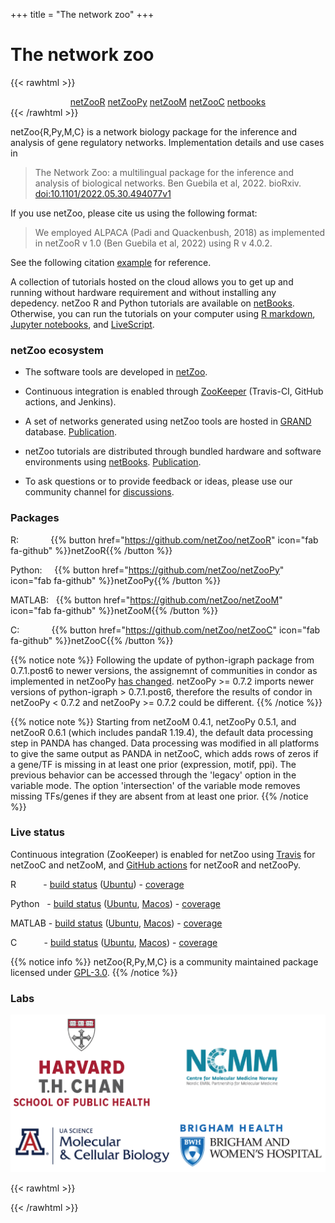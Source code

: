 
+++
title = "The network zoo"
+++

# The network zoo

{{< rawhtml >}}
<div align="center">
<!-- Place this tag where you want the button to render. -->
<a class="github-button" href="https://github.com/netZoo/netZooR" data-color-scheme="no-preference: light; light: light; dark: light;" data-icon="octicon-star" data-size="large" data-show-count="true" aria-label="Star netZoo/netZooR on GitHub">netZooR</a>
<a class="github-button" href="https://github.com/netZoo/netZooPy" data-color-scheme="no-preference: light; light: light; dark: light;" data-icon="octicon-star" data-size="large" data-show-count="true" aria-label="Star netZoo/netZooPy on GitHub">netZooPy</a>
<a class="github-button" href="https://github.com/netZoo/netZooM" data-color-scheme="no-preference: light; light: light; dark: light;" data-icon="octicon-star" data-size="large" data-show-count="true" aria-label="Star netZoo/netZooM on GitHub">netZooM</a>
<a class="github-button" href="https://github.com/netZoo/netZooC" data-color-scheme="no-preference: light; light: light; dark: light;" data-icon="octicon-star" data-size="large" data-show-count="true" aria-label="Star netZoo/netZooC on GitHub">netZooC</a>
<a class="github-button" href="https://github.com/netZoo/netbooks" data-color-scheme="no-preference: light; light: light; dark: light;" data-icon="octicon-star" data-size="large" data-show-count="true" aria-label="Star netZoo/netZooC on GitHub">netbooks</a>
</div>
{{< /rawhtml >}}

netZoo{R,Py,M,C} is a network biology package for the inference and analysis of gene regulatory networks. Implementation details and use cases in 

> The Network Zoo: a multilingual package for the inference and analysis of biological networks. Ben Guebila et al, 2022. bioRxiv. [doi:10.1101/2022.05.30.494077v1](https://www.biorxiv.org/content/10.1101/2022.05.30.494077v1)

If you use netZoo, please cite us using the following format:

> We employed ALPACA (Padi and Quackenbush, 2018) as implemented in netZooR v 1.0 (Ben Guebila et al, 2022) using R v 4.0.2.

See the following citation [example](https://www.sciencedirect.com/science/article/pii/S2211124720307762) for reference.

A collection of tutorials hosted on the cloud allows you to get up and running without hardware requirement and without installing any depedency. netZoo R and Python tutorials are available on [netBooks](http://netbooks.networkmedicine.org/). Otherwise, you can run the tutorials on your computer using  [R markdown](https://netzoo.github.io/netZooR/), [Jupyter notebooks](https://netzoopy.readthedocs.io/en/latest/tutos/index.html), and [LiveScript](https://netzoom.readthedocs.io/en/latest/tutos/index.html).

### netZoo ecosystem

- The software tools are developed in [netZoo](https://github.com/netZoo).

- Continuous integration is enabled through [ZooKeeper](https://github.com/netZoo/netZooR/actions) (Travis-CI, GitHub actions, and Jenkins). 

- A set of networks generated using netZoo tools are hosted in [GRAND](https://grand.networkmedicine.org) database. [Publication](https://academic.oup.com/nar/advance-article/doi/10.1093/nar/gkab778/6368528). 

- netZoo tutorials are distributed through bundled hardware and software environments using [netBooks](http://netbooks.networkmedicine.org). [Publication](https://www.nature.com/articles/s41592-022-01479-2).

- To ask questions or to provide feedback or ideas, please use our community channel for [discussions](https://github.com/netZoo/netZooR/discussions).

### Packages

R: &nbsp; &nbsp; &nbsp; &nbsp; &nbsp; &nbsp; {{% button href="https://github.com/netZoo/netZooR" icon="fab fa-github" %}}netZooR{{% /button %}}

Python: &nbsp; &nbsp; {{% button href="https://github.com/netZoo/netZooPy" icon="fab fa-github" %}}netZooPy{{% /button %}}

MATLAB: &nbsp; {{% button href="https://github.com/netZoo/netZooM" icon="fab fa-github" %}}netZooM{{% /button %}}

C: &nbsp; &nbsp; &nbsp; &nbsp; &nbsp; &nbsp; {{% button href="https://github.com/netZoo/netZooC" icon="fab fa-github" %}}netZooC{{% /button %}}

{{% notice note %}}
Following the update of python-igraph package from 0.7.1.post6 to newer versions, the assignemnt of communities in condor as implemented in netZooPy [has changed](https://github.com/netZoo/netZooPy/issues/82).
netZooPy >= 0.7.2 imports newer versions of python-igraph > 0.7.1.post6, therefore the results of condor in netZooPy < 0.7.2 and netZooPy >= 0.7.2 could be different.
{{% /notice  %}}

{{% notice note %}}
Starting from netZooM 0.4.1, netZooPy 0.5.1, and netZooR 0.6.1 (which includes pandaR 1.19.4), the default data processing step in PANDA has changed. Data processing was modified in
all platforms to give the same output as PANDA in netZooC, which adds rows of zeros if a gene/TF is missing in at least one prior (expression, motif, ppi). The previous behavior
can be accessed through the 'legacy' option in the variable mode. The option 'intersection' of the variable mode removes missing TFs/genes if they are absent from at least one
prior.
{{% /notice %}}

### Live status

Continuous integration (ZooKeeper) is enabled for netZoo using [Travis](https://travis-ci.com/github/netZoo) for netZooC and netZooM,  and [GitHub actions](https://github.com/netZoo/netZooR/actions) for netZooR and netZooPy.

R &nbsp; &nbsp; &nbsp; &nbsp; &nbsp; - [build status](http://zookeeper.networkmedicine.org/job/netZooR_Ubuntu18.04/lastBuild/) ([Ubuntu](http://zookeeper.networkmedicine.org/job/netZooR_Ubuntu18.04/)) - [coverage](https://codecov.io/gh/netZoo/netZooR)

Python &nbsp; - [build status](https://github.com/netZoo/netZooPy/actions) ([Ubuntu](https://github.com/netZoo/netZooPy/actions), [Macos](https://github.com/netZoo/netZooPy/actions)) - [coverage](https://codecov.io/gh/netZoo/netZooPy)

MATLAB - [build status](https://travis-ci.com/netZoo/netZooM) ([Ubuntu](https://travis-ci.com/netZoo/netZooM/jobs/212762427), [Macos](https://travis-ci.com/netZoo/netZooM/jobs/212762428)) - [coverage](https://codecov.io/gh/netZoo/netZooM)

C &nbsp; &nbsp; &nbsp; &nbsp; &nbsp; - [build status](https://travis-ci.com/netZoo/netZooC) ([Ubuntu](https://travis-ci.com/netZoo/netZooC/jobs/553452530), [Macos](https://travis-ci.com/netZoo/netZooC/jobs/553452531)) - [coverage](https://codecov.io/gh/netZoo/netZooC)

{{% notice info %}}
netZoo{R,Py,M,C} is a community maintained package licensed under [GPL-3.0](https://www.gnu.org/licenses/gpl-3.0.en.html).
{{% /notice %}}

### Labs

![labs](https://github.com/netZoo/netZoo.github.io/blob/master/docs/images/labs-01.png?raw=true "Labs")

{{< rawhtml >}}
<!-- Place this tag in your head or just before your close body tag. -->
<script async defer src="https://buttons.github.io/buttons.js"></script>
{{< /rawhtml >}}
